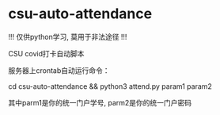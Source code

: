 # csu-auto-attendance
!!! 仅供python学习, 莫用于非法途径 !!!

CSU covid打卡自动脚本

服务器上crontab自动运行命令：

cd csu-auto-attendance && python3 attend.py param1 param2

其中parm1是你的统一门户学号, parm2是你的统一门户密码
